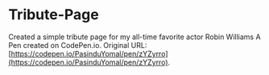# Tribute-Page
Created a simple tribute page for my all-time favorite actor Robin Williams
A Pen created on CodePen.io. Original URL: [https://codepen.io/PasinduYomal/pen/zYZyrro](https://codepen.io/PasinduYomal/pen/zYZyrro).
